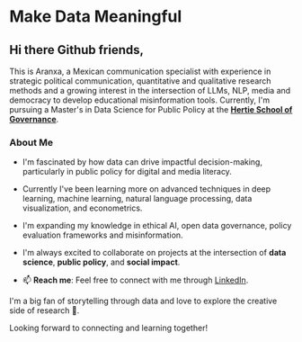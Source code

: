 # Make Data Meaningful

## Hi there Github friends, 

This is Aranxa, a Mexican communication specialist with experience in strategic political communication, quantitative and qualitative research methods and a growing interest in the intersection of LLMs, NLP, media and democracy to develop educational misinformation tools. Currently, I'm pursuing a Master's in Data Science for Public Policy at the [**Hertie School of Governance**](https://hertieschool-f4e6.kxcdn.com/en/mds).

### About Me
- I'm fascinated by how data can drive impactful decision-making, particularly in public policy for digital and media literacy.
- Currently I've been learning more on advanced techniques in deep learning, machine learning, natural language processing, data visualization, and econometrics.
- I'm expanding my knowledge in ethical AI, open data governance, policy evaluation frameworks and misinformation.
- I'm always excited to collaborate on projects at the intersection of **data science**, **public policy**, and **social impact**.

- 📫 **Reach me**: Feel free to connect with me through [LinkedIn](https://www.linkedin.com/in/aranxa-m%C3%A1rquez-ampudia-288b03b0/).

I'm a big fan of storytelling through data and love to explore the creative side of research 🥸.

Looking forward to connecting and learning together!
